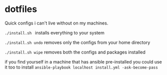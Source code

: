 # dotfiles
Quick configs i can't live without on my machines. 

```./install.sh ```
installs everything to your system

```./install.sh undo```
removes only the configs from your home directory

```./install.sh wipe```
removes both the configs and packages installed

if you find  yourself in a machine that has ansible pre-installed you could use
it too to install
```ansible-playbook localhost install.yml -ask-become-pass```
